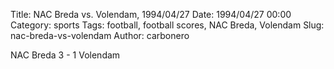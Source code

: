 Title: NAC Breda vs. Volendam, 1994/04/27
Date: 1994/04/27 00:00
Category: sports
Tags: football, football scores, NAC Breda, Volendam
Slug: nac-breda-vs-volendam
Author: carbonero


NAC Breda 3 - 1 Volendam
